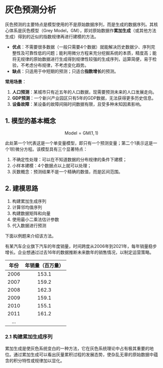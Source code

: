 # 灰色预测分析
灰色预测的主要特点是模型使用的不是原始数据序列，而是生成的数据序列。其核心体系是灰色模型（Grey Model，GM），即对原始数据作**累加生成**（或其他方法生成）得到的近似的指数规律再进行建模的方法。

- **优点**：不需要很多数据（一般只需要4个数据）就能解决历史数据少、序列完整性及可靠性低的问题；能利用微分方程来充分挖掘系统的本质，精度高；能将无规律的原始数据进行生成得到规律性较强的生成序列，运算简便，易于检验，不考虑分布规律，不考虑变化趋势。
- **缺点**：只适用于中短期的预测；只适合**指数增长**的预测。

**常用场景**：
1. **人口预测**：某城市只有近五年的人口数据，现需要预测未来的人口发展走向。
2. **GDP预测**：一个新兴产业园区只有5年的GDP数据，无法获得更多历史信息。
3. **设备故障**：某设备的故障间隔时间数据有限，且受多种未知因素影响。

## 1. 模型的基本概念
$$\text{Model}=\text{GM}(1,1)$$

此处第一个1代表这是一个单变量模型，即只有一个预测变量；第二个1表示这是一个1阶微分方程。该模型具有三个显著特点：
1. 不确定性处理：可以在不知道数据的分布规律的条件下建模；
2. 小样本建模：4个数据点以上就可以处理；
3. 灰数概念：预测结果不是一个精确的数值，而是区间范围。

## 2. 建模思路
1. 构建累加生成序列
2. 计算邻均值序列
3. 构建数据矩阵和向量
4. 使用最小二乘法估计参数
5. 代入数据进行预测

下面以例题来介绍该方法。

有某汽车企业旗下汽车的年度销量，时间跨度从2006年到2021年，每年销量稳步增长。企业想通过过去16年的数据推断未来数年的销售情况，以制定运营策略。

|年份|年销量（百万量）|
|:--:|:-----------:|
|2006|153.1|
|2007|159.2|
|2008|162.3|
|2009|159.1|
|2010|155.1|
|2011|161.2|
|...||


### 2.1 构建累加生成序列
累加生成是使灰色系统变白的一种方法，它在灰色系统理论中占有极其重要的地位。通过累加生成可以看出灰量累积过程的发展态势，使杂乱无章的原始数据中蕴含的积分特性或规律加以显化。


<!--stackedit_data:
eyJoaXN0b3J5IjpbODI3MzEyNjE1LDU0MDA3Mjk2NCwtMTY0Nj
I0NTAzNCwtNDMwNzEyMTA1LDg4MjYzODY2NSwtMTUxMDY2MTMy
NCwxMTAwNzg5OTA3XX0=
-->